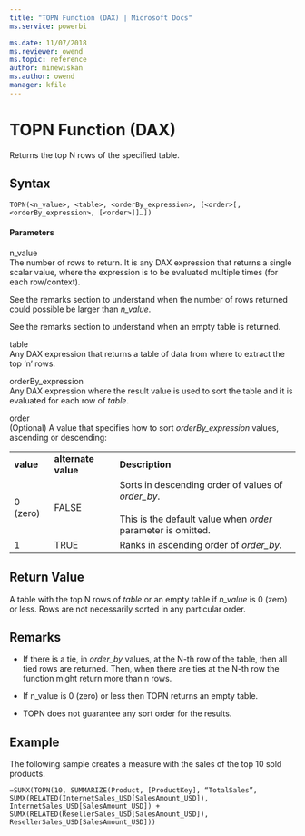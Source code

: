 ```yaml
---
title: "TOPN Function (DAX) | Microsoft Docs"
ms.service: powerbi 

ms.date: 11/07/2018
ms.reviewer: owend
ms.topic: reference
author: minewiskan
ms.author: owend
manager: kfile
---
```

# TOPN Function (DAX)
Returns the top N rows of the specified table.  
  
## Syntax  
  
```dax
TOPN(<n_value>, <table>, <orderBy_expression>, [<order>[, <orderBy_expression>, [<order>]]…])  
```
  
#### Parameters  
n_value  
The number of rows to return. It is any DAX expression that returns a single scalar value, where the expression is to be evaluated multiple times (for each row/context).  
  
See the remarks section to understand when the number of rows returned could possible be larger than *n_value*.  
  
See the remarks section to understand when an empty table is returned.  
  
table  
Any DAX expression that returns a table of data from where to extract the top ‘n’ rows.  
  
orderBy_expression  
Any DAX expression where the result value is used to sort the table and it is evaluated for each row of *table*.  
  
order  
(Optional) A value that specifies how to sort *orderBy_expression* values, ascending or descending:  
  
||||  
|-|-|-|  
|**value**|**alternate value**|**Description**|  
|0 (zero)|FALSE|Sorts in descending order of values of *order_by*.<br /><br />This is the default value when *order* parameter is omitted.|  
|1|TRUE|Ranks in ascending order of *order_by*.|  
  
## Return Value  
A table with the top N rows of *table* or an empty table if *n_value* is 0 (zero) or less. Rows are not necessarily sorted in any particular order.  
  
## Remarks  
  
-   If there is a tie, in *order_by* values, at the N-th row of the table, then all tied rows are returned. Then, when there are ties at the N-th row the function might return more than n rows.  
  
-   If n_value is 0 (zero) or less then TOPN returns an empty table.  
  
-   TOPN does not guarantee any sort order for the results.  
  
## Example  
The following sample creates a measure with the sales of the top 10 sold products.  
  
```dax
=SUMX(TOPN(10, SUMMARIZE(Product, [ProductKey], “TotalSales”, SUMX(RELATED(InternetSales_USD[SalesAmount_USD]), InternetSales_USD[SalesAmount_USD]) + SUMX(RELATED(ResellerSales_USD[SalesAmount_USD]), ResellerSales_USD[SalesAmount_USD]))  
```

